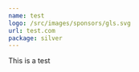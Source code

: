 ```yaml
---
name: test
logo: /src/images/sponsors/gls.svg
url: test.com
package: silver
---
```


This is a test
